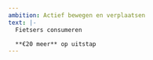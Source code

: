 ```yaml
---
ambition: Actief bewegen en verplaatsen
text: |-
  Fietsers consumeren

  **€20 meer** op uitstap
---
```

